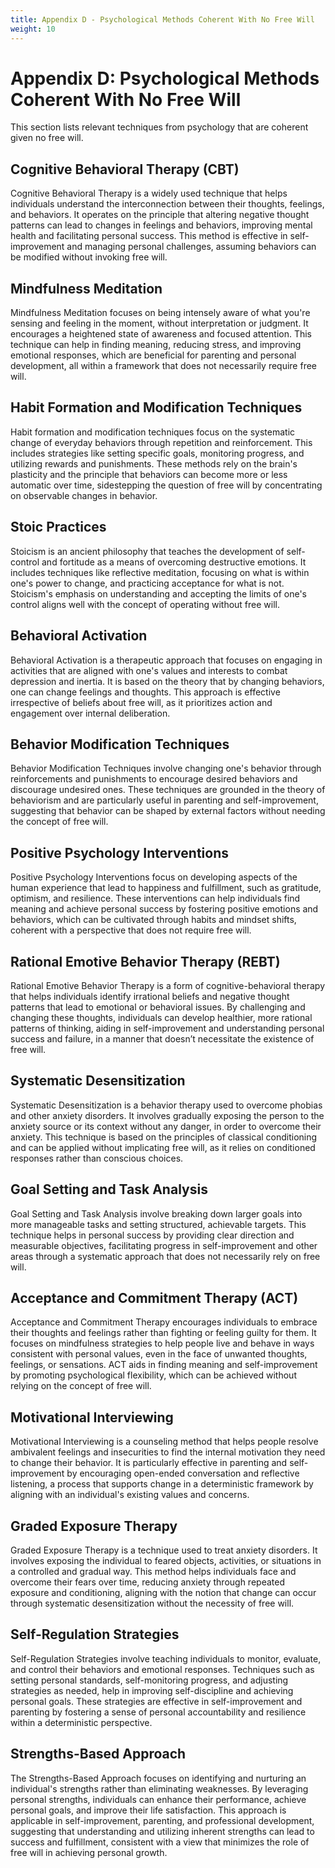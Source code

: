 ```yaml
---
title: Appendix D - Psychological Methods Coherent With No Free Will
weight: 10
---
```

# Appendix D: Psychological Methods Coherent With No Free Will

This section lists relevant techniques from psychology that are coherent given no free will.

## Cognitive Behavioral Therapy (CBT)

Cognitive Behavioral Therapy is a widely used technique that helps individuals understand the interconnection between their thoughts, feelings, and behaviors. It operates on the principle that altering negative thought patterns can lead to changes in feelings and behaviors, improving mental health and facilitating personal success. This method is effective in self-improvement and managing personal challenges, assuming behaviors can be modified without invoking free will.

## Mindfulness Meditation

Mindfulness Meditation focuses on being intensely aware of what you're sensing and feeling in the moment, without interpretation or judgment. It encourages a heightened state of awareness and focused attention. This technique can help in finding meaning, reducing stress, and improving emotional responses, which are beneficial for parenting and personal development, all within a framework that does not necessarily require free will.

## Habit Formation and Modification Techniques

Habit formation and modification techniques focus on the systematic change of everyday behaviors through repetition and reinforcement. This includes strategies like setting specific goals, monitoring progress, and utilizing rewards and punishments. These methods rely on the brain's plasticity and the principle that behaviors can become more or less automatic over time, sidestepping the question of free will by concentrating on observable changes in behavior.

## Stoic Practices

Stoicism is an ancient philosophy that teaches the development of self-control and fortitude as a means of overcoming destructive emotions. It includes techniques like reflective meditation, focusing on what is within one's power to change, and practicing acceptance for what is not. Stoicism's emphasis on understanding and accepting the limits of one's control aligns well with the concept of operating without free will.

## Behavioral Activation

Behavioral Activation is a therapeutic approach that focuses on engaging in activities that are aligned with one's values and interests to combat depression and inertia. It is based on the theory that by changing behaviors, one can change feelings and thoughts. This approach is effective irrespective of beliefs about free will, as it prioritizes action and engagement over internal deliberation.

## Behavior Modification Techniques

Behavior Modification Techniques involve changing one's behavior through reinforcements and punishments to encourage desired behaviors and discourage undesired ones. These techniques are grounded in the theory of behaviorism and are particularly useful in parenting and self-improvement, suggesting that behavior can be shaped by external factors without needing the concept of free will.

## Positive Psychology Interventions

Positive Psychology Interventions focus on developing aspects of the human experience that lead to happiness and fulfillment, such as gratitude, optimism, and resilience. These interventions can help individuals find meaning and achieve personal success by fostering positive emotions and behaviors, which can be cultivated through habits and mindset shifts, coherent with a perspective that does not require free will.

## Rational Emotive Behavior Therapy (REBT)

Rational Emotive Behavior Therapy is a form of cognitive-behavioral therapy that helps individuals identify irrational beliefs and negative thought patterns that lead to emotional or behavioral issues. By challenging and changing these thoughts, individuals can develop healthier, more rational patterns of thinking, aiding in self-improvement and understanding personal success and failure, in a manner that doesn’t necessitate the existence of free will.

## Systematic Desensitization

Systematic Desensitization is a behavior therapy used to overcome phobias and other anxiety disorders. It involves gradually exposing the person to the anxiety source or its context without any danger, in order to overcome their anxiety. This technique is based on the principles of classical conditioning and can be applied without implicating free will, as it relies on conditioned responses rather than conscious choices.

## Goal Setting and Task Analysis

Goal Setting and Task Analysis involve breaking down larger goals into more manageable tasks and setting structured, achievable targets. This technique helps in personal success by providing clear direction and measurable objectives, facilitating progress in self-improvement and other areas through a systematic approach that does not necessarily rely on free will.

## Acceptance and Commitment Therapy (ACT)

Acceptance and Commitment Therapy encourages individuals to embrace their thoughts and feelings rather than fighting or feeling guilty for them. It focuses on mindfulness strategies to help people live and behave in ways consistent with personal values, even in the face of unwanted thoughts, feelings, or sensations. ACT aids in finding meaning and self-improvement by promoting psychological flexibility, which can be achieved without relying on the concept of free will.

## Motivational Interviewing

Motivational Interviewing is a counseling method that helps people resolve ambivalent feelings and insecurities to find the internal motivation they need to change their behavior. It is particularly effective in parenting and self-improvement by encouraging open-ended conversation and reflective listening, a process that supports change in a deterministic framework by aligning with an individual's existing values and concerns.

## Graded Exposure Therapy

Graded Exposure Therapy is a technique used to treat anxiety disorders. It involves exposing the individual to feared objects, activities, or situations in a controlled and gradual way. This method helps individuals face and overcome their fears over time, reducing anxiety through repeated exposure and conditioning, aligning with the notion that change can occur through systematic desensitization without the necessity of free will.

## Self-Regulation Strategies

Self-Regulation Strategies involve teaching individuals to monitor, evaluate, and control their behaviors and emotional responses. Techniques such as setting personal standards, self-monitoring progress, and adjusting strategies as needed, help in improving self-discipline and achieving personal goals. These strategies are effective in self-improvement and parenting by fostering a sense of personal accountability and resilience within a deterministic perspective.

## Strengths-Based Approach

The Strengths-Based Approach focuses on identifying and nurturing an individual's strengths rather than eliminating weaknesses. By leveraging personal strengths, individuals can enhance their performance, achieve personal goals, and improve their life satisfaction. This approach is applicable in self-improvement, parenting, and professional development, suggesting that understanding and utilizing inherent strengths can lead to success and fulfillment, consistent with a view that minimizes the role of free will in achieving personal growth.

